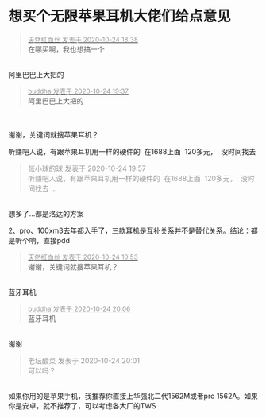 # 想买个无限苹果耳机大佬们给点意见


<div class="quote"><blockquote><font size="2"><a href="https://www.hostloc.com/forum.php?mod=redirect&amp;goto=findpost&amp;pid=9346979&amp;ptid=757991" target="_blank"><font color="#999999">天然红血丝 发表于 2020-10-24 18:38</font></a></font><br />
在哪买啊，我也想搞一个</blockquote></div><br />
阿里巴巴上大把的

<div class="quote"><blockquote><font size="2"><a href="https://www.hostloc.com/forum.php?mod=redirect&amp;goto=findpost&amp;pid=9347201&amp;ptid=757991" target="_blank"><font color="#999999">buddha 发表于 2020-10-24 19:37</font></a></font><br />
阿里巴巴上大把的</blockquote></div><br />
<br />
谢谢，关键词就搜苹果耳机？

听赚吧人说，有跟苹果耳机用一样的硬件的&nbsp;&nbsp;在1688上面&nbsp;&nbsp;120多元，&nbsp;&nbsp;没时间找去<img src="static/image/smiley/default/lol.gif" smilieid="12" border="0" alt="" />

<div class="quote"><blockquote><font color="#999999">张小球的球 发表于 2020-10-24 19:57</font><br />
<font color="#999999">听赚吧人说，有跟苹果耳机用一样的硬件的&nbsp;&nbsp;在1688上面&nbsp;&nbsp;120多元，&nbsp;&nbsp;没时间找去 ...</font></blockquote></div><br />
想多了…都是洛达的方案

2、pro、100xm3去年都入手了，三款耳机是互补关系并不是替代关系。结论：都是听个响，直接pdd

<div class="quote"><blockquote><font size="2"><a href="https://www.hostloc.com/forum.php?mod=redirect&amp;goto=findpost&amp;pid=9347269&amp;ptid=757991" target="_blank"><font color="#999999">天然红血丝 发表于 2020-10-24 19:53</font></a></font><br />
谢谢，关键词就搜苹果耳机？</blockquote></div><br />
蓝牙耳机

<div class="quote"><blockquote><font size="2"><a href="https://www.hostloc.com/forum.php?mod=redirect&amp;goto=findpost&amp;pid=9347335&amp;ptid=757991" target="_blank"><font color="#999999">buddha 发表于 2020-10-24 20:06</font></a></font><br />
蓝牙耳机</blockquote></div><br />
谢谢

<div class="quote"><blockquote><font color="#999999">老坛酸菜 发表于 2020-10-24 20:01</font><br />
<font color="#999999">可以吗？</font></blockquote></div><br />
如果你用的是苹果手机，我推荐你直接上华强北二代1562M或者pro 1562A。如果你是安卓，就不推荐了，可以考虑各大厂的TWS

